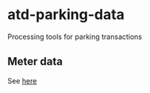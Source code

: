 # atd-parking-data
Processing tools for parking transactions

## Meter data

See [here]("/meters/README.md")
